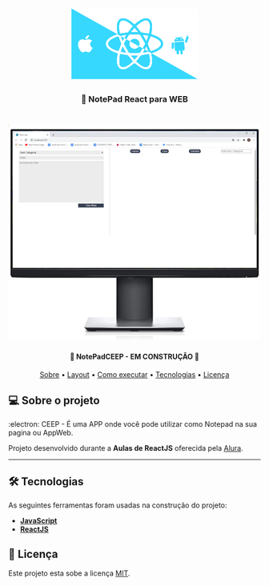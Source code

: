 
<h1 align="center" >
    <img alt="CEEP NOTE" src="/github/screenshots/ceeplogo.png" width="50%" />
</h1>

<h3 align="center">
    📖 NotePad React para WEB
</h3>

<h1 align="center">
    <img alt="REACTAPP" title="REACTAPP" src="/github/screenshots/ceep.png" />
</h1>

<h4 align="center"> 
	🚧  NotePadCEEP - EM CONSTRUÇÃO 🚧
</h4>

<p align="center">
	<a href="#-sobre-o-projeto">Sobre</a> •
	<a href="#-layout">Layout</a> • 
 	<a href="#-como-executar-o-projeto">Como executar</a> • 
  <a href="#-tecnologias">Tecnologias</a> • 
 	<a href="#user-content--licença">Licença</a>
</p>


## 💻 Sobre o projeto

:electron: CEEP - É uma APP onde você pode utilizar como Notepad na sua pagina ou AppWeb. 

Projeto desenvolvido durante a **Aulas de ReactJS** oferecida pela [Alura](https://cursos.alura.com.br/course/react-ciclo-de-vida).

---



## 🛠 Tecnologias

As seguintes ferramentas foram usadas na construção do projeto:

- **[JavaScript](https://www.javascript.com)**
- **[ReactJS](https://pt-br.reactjs.org/)**



## 📝 Licença

Este projeto esta sobe a licença [MIT](./LICENSE.md).

